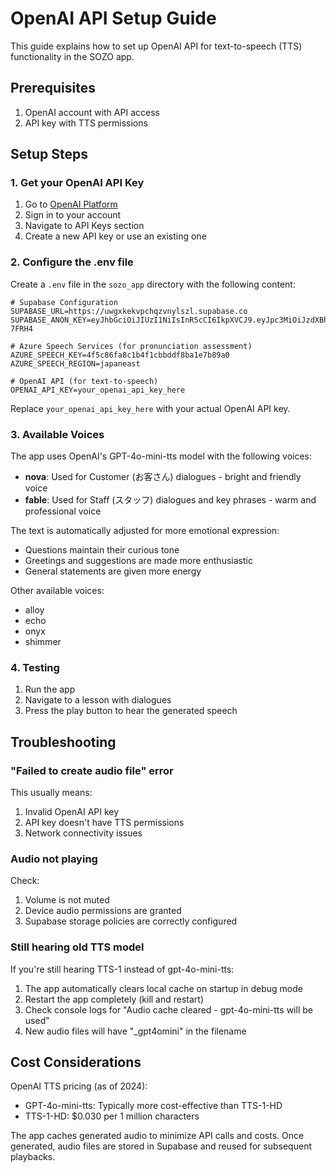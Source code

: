 # OpenAI API Setup Guide

This guide explains how to set up OpenAI API for text-to-speech (TTS) functionality in the SOZO app.

## Prerequisites

1. OpenAI account with API access
2. API key with TTS permissions

## Setup Steps

### 1. Get your OpenAI API Key

1. Go to [OpenAI Platform](https://platform.openai.com/)
2. Sign in to your account
3. Navigate to API Keys section
4. Create a new API key or use an existing one

### 2. Configure the .env file

Create a `.env` file in the `sozo_app` directory with the following content:

```env
# Supabase Configuration
SUPABASE_URL=https://uwgxkekvpchqzvnylszl.supabase.co
SUPABASE_ANON_KEY=eyJhbGciOiJIUzI1NiIsInR5cCI6IkpXVCJ9.eyJpc3MiOiJzdXBhYmFzZSIsInJlZiI6InV3Z3hrZWt2cGNocXp2bnlsc3psIiwicm9sZSI6ImFub24iLCJpYXQiOjE3NTA4NDkyNzMsImV4cCI6MjA2NjQyNTI3M30.vjf738gcyGxL6iwq2oc0gREtEFlgnRylaxnuY-7FRH4

# Azure Speech Services (for pronunciation assessment)
AZURE_SPEECH_KEY=4f5c86fa8c1b4f1cbbddf8ba1e7b89a0
AZURE_SPEECH_REGION=japaneast

# OpenAI API (for text-to-speech)
OPENAI_API_KEY=your_openai_api_key_here
```

Replace `your_openai_api_key_here` with your actual OpenAI API key.

### 3. Available Voices

The app uses OpenAI's GPT-4o-mini-tts model with the following voices:

- **nova**: Used for Customer (お客さん) dialogues - bright and friendly voice
- **fable**: Used for Staff (スタッフ) dialogues and key phrases - warm and professional voice

The text is automatically adjusted for more emotional expression:
- Questions maintain their curious tone
- Greetings and suggestions are made more enthusiastic
- General statements are given more energy

Other available voices:
- alloy
- echo
- onyx
- shimmer

### 4. Testing

1. Run the app
2. Navigate to a lesson with dialogues
3. Press the play button to hear the generated speech

## Troubleshooting

### "Failed to create audio file" error

This usually means:
1. Invalid OpenAI API key
2. API key doesn't have TTS permissions
3. Network connectivity issues

### Audio not playing

Check:
1. Volume is not muted
2. Device audio permissions are granted
3. Supabase storage policies are correctly configured

### Still hearing old TTS model

If you're still hearing TTS-1 instead of gpt-4o-mini-tts:
1. The app automatically clears local cache on startup in debug mode
2. Restart the app completely (kill and restart)
3. Check console logs for "Audio cache cleared - gpt-4o-mini-tts will be used"
4. New audio files will have "_gpt4omini" in the filename

## Cost Considerations

OpenAI TTS pricing (as of 2024):
- GPT-4o-mini-tts: Typically more cost-effective than TTS-1-HD
- TTS-1-HD: $0.030 per 1 million characters

The app caches generated audio to minimize API calls and costs. Once generated, audio files are stored in Supabase and reused for subsequent playbacks. 